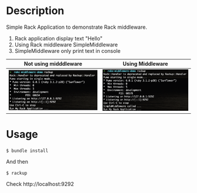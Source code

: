 # Description

Simple Rack Application to demonstrate Rack middleware.

1. Rack application display text "Hello"
2. Using Rack middleware SimpleMiddleware
3. SimpleMiddleware only print text in console

| Not using midddleware | Using Middleware |
| --------------------- | ---------------- |
| ![](without_middleware.png)| ![](with_middleware.png) |

# Usage

    $ bundle install

And then

    $ rackup

Check http://localhost:9292
